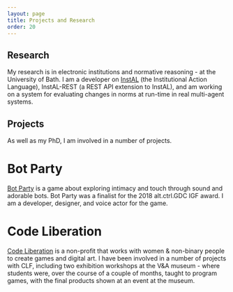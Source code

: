 ```yaml
---
layout: page
title: Projects and Research
order: 20
---
```


## Research
My research is in electronic institutions and normative reasoning - at the University of Bath. I am a developer on [InstAL](www.cs.bath.ac.uk/instal/) (the Institutional Action Language), InstAL-REST (a REST API extension to InstAL), and am working on a system for evaluating changes in norms at run-time in real multi-agent systems.

## Projects
As well as my PhD, I am involved in a number of projects.

# Bot Party
[Bot Party](http://playbotparty.com/) is a game about exploring intimacy and touch through sound and adorable bots. Bot Party was a finalist for the 2018 alt.ctrl.GDC IGF award. I am a developer, designer, and voice actor for the game.

# Code Liberation
[Code Liberation](http://codeliberation.org/) is a non-profit that works with women & non-binary people to create games and digital art. I have been involved in a number of projects with CLF, including two exhibition workshops at the V&A museum - where students were, over the course of a couple of months, taught to program games, with the final products shown at an event at the museum.
